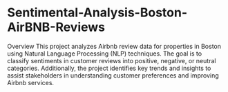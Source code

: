 # Sentimental-Analysis-Boston-AirBNB-Reviews

Overview
This project analyzes Airbnb review data for properties in Boston using Natural Language Processing (NLP) techniques. The goal is to classify sentiments in customer reviews into positive, negative, or neutral categories. Additionally, the project identifies key trends and insights to assist stakeholders in understanding customer preferences and improving Airbnb services.
